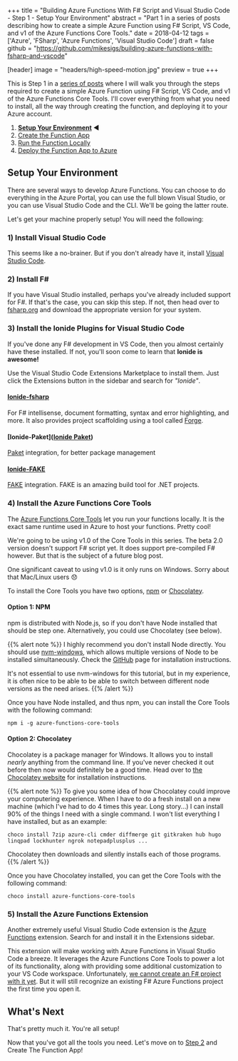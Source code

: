 +++
title = "Building Azure Functions With F# Script and Visual Studio Code - Step 1 - Setup Your Environment"
abstract = "Part 1 in a series of posts describing how to create a simple Azure Function using F# Script, VS Code, and v1 of the Azure Functions Core Tools."
date = 2018-04-12
tags = ['Azure', 'FSharp', 'Azure Functions', 'Visual Studio Code']
draft = false
github = "https://github.com/mikesigs/building-azure-functions-with-fsharp-and-vscode"

[header]
image = "headers/high-speed-motion.jpg"
preview = true
+++

This is Step 1 in a [series of posts](../) where I will walk you through the steps required to create a simple Azure Function using F# Script, VS Code, and v1 of the Azure Functions Core Tools.
I'll cover everything from what you need to install, all the way through creating the function, and deploying it to your Azure account.

1. **[Setup Your Environment](../1-setup/)** :arrow_backward:
2. [Create the Function App](../2-create-function-app/)
3. [Run the Function Locally](../3-running-locally/)
4. [Deploy the Function App to Azure](../4-deploy-to-azure/)

## Setup Your Environment

There are several ways to develop Azure Functions. You can choose to do everything in the Azure Portal, you can use the full blown Visual Studio, or you can use Visual Studio Code and the CLI. We'll be going the latter route.

Let's get your machine properly setup! You will need the following:

### 1) Install Visual Studio Code

This seems like a no-brainer. But if you don't already have it, install [Visual Studio Code](https://code.visualstudio.com/).

### 2) Install F\#

If you have Visual Studio installed, perhaps you've already included support for F#. If that's the case, you can skip this step. If not, then head over to [fsharp.org](http://fsharp.org/) and download the appropriate version for your system.

### 3) Install the Ionide Plugins for Visual Studio Code

If you've done any F# development in VS Code, then you almost certainly have these installed. If not, you'll soon come to learn that **Ionide is awesome!**

Use the Visual Studio Code Extensions Marketplace to install them. Just click the Extensions button in the sidebar and search for _"Ionide"_.

#### [Ionide-fsharp](https://github.com/ionide/ionide-vscode-fsharp)

For F# intellisense, document formatting, syntax and error highlighting, and more. It also provides project scaffolding using a tool called [Forge](http://fsharp-editing.github.io/Forge/).

#### [Ionide-Paket]([Ionide Paket](https://github.com/ionide/ionide-vscode-paket))

[Paket](http://fsprojects.github.io/Paket/) integration, for better package management

#### [Ionide-FAKE](https://github.com/ionide/ionide-vscode-fake)

[FAKE](http://fsharp.github.io/FAKE/) integration. FAKE is an amazing build tool for .NET projects.

### 4) Install the Azure Functions Core Tools

The [Azure Functions Core Tools](https://github.com/Azure/azure-functions-core-tools) let you run your functions locally. It is the exact same runtime used in Azure to host your functions. Pretty cool!

We're going to be using v1.0 of the Core Tools in this series. The beta 2.0 version doesn't support F# script yet. It does support pre-compiled F# however. But that is the subject of a future blog post.

One significant caveat to using v1.0 is it only runs on Windows. Sorry about that Mac/Linux users :disappointed:

To install the Core Tools you have two options, [npm](https://www.npmjs.com/get-npm) or [Chocolatey](https://chocolatey.org/).

#### Option 1: NPM

npm is distributed with Node.js, so if you don't have Node installed that should be step one. Alternatively, you could use Chocolatey (see below).

{{% alert note %}}
I highly recommend you don't install Node directly. You should use [nvm-windows](https://github.com/coreybutler/nvm-windows),
which allows multiple versions of Node to be installed simultaneously. Check the [GitHub](https://github.com/coreybutler/nvm-windows) page for installation instructions.

It's not essential to use nvm-windows for this tutorial, but in my experience, it is often nice to be able to be able to switch between different node versions as the need arises.
{{% /alert %}}

Once you have Node installed, and thus npm, you can install the Core Tools with the following command:

```shell
npm i -g azure-functions-core-tools
```

#### Option 2: Chocolatey

Chocolatey is a package manager for Windows. It allows you to install _nearly_ anything from the command line. If you've never checked it out before then now would definitely be a good time.
Head over to [the Chocolatey website](https://chocolatey.org/install) for installation instructions.

{{% alert note %}}
To give you some idea of how Chocolatey could improve your computering experience. When I have to do a fresh install on a new machine (which I've had to do 4 times this year. Long story...)
I can install 90% of the things I need with a single command. I won't list everything I have installed, but as an example:

`choco install 7zip azure-cli cmder diffmerge git gitkraken hub hugo linqpad lockhunter ngrok notepadplusplus ...`

Chocolatey then downloads and silently installs each of those programs.
{{% /alert %}}

Once you have Chocolatey installed, you can get the Core Tools with the following command:

```shell
choco install azure-functions-core-tools
```

### 5) Install the Azure Functions Extension

Another extremely useful Visual Studio Code extension is the [Azure Functions](https://github.com/Microsoft/vscode-azurefunctions) extension. Search for and install it in the Extensions sidebar.

This extension will make working with Azure Functions in Visual Studio Code a breeze. It leverages the Azure Functions Core Tools to power a lot of its functionality, along with providing some additional customization to your VS Code workspace.
Unfortunately, [we cannot create an F# project with it yet](https://github.com/Microsoft/vscode-azurefunctions/issues/315). But it will still recognize an existing F# Azure Functions project the first time you open it.

## What's Next

That's pretty much it. You're all setup!

Now that you've got all the tools you need. Let's move on to [Step 2](../2-create-function-app/) and Create The Function App!
